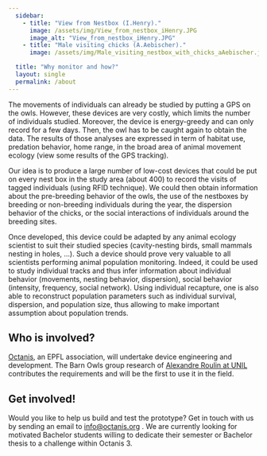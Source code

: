 ```yaml
---
  sidebar:
    - title: "View from Nestbox (I.Henry)."
      image: /assets/img/View_from_nestbox_iHenry.JPG
      image_alt: "View_from_nestbox_iHenry.JPG"
    - title: "Male visiting chicks (A.Aebischer)."
      image: /assets/img/Male_visiting_nestbox_with_chicks_aAebischer.jpg

  title: "Why monitor and how?"
  layout: single
  permalink: /about
---
```


The movements of individuals can already be studied by putting a GPS on the owls. However, these devices are very costly, which limits the number of individuals studied. Moreover, the device is energy-greedy and can only record for a few days. Then, the owl has to be caught again to obtain the data. The results of those analyses are expressed in term of habitat use, predation behavior, home range, in the broad area of animal movement ecology (view some results of the GPS tracking).


Our idea is to produce a large number of low-cost devices that could be put on every nest box in the study area (about 400) to record the visits of tagged individuals (using RFID technique). We could then obtain information about the pre-breeding behavior of the owls, the use of the nestboxes by breeding or non-breeding individuals during the year, the dispersion behavior of the chicks, or the social interactions of individuals around the breeding sites.


Once developed, this device could be adapted by any animal ecology scientist to suit their studied species (cavity-nesting birds, small mammals nesting in holes, …). Such a device should prove very valuable to all scientists performing animal population monitoring. Indeed, it could be used to study individual tracks and thus infer information about individual behavior (movements, nesting behavior, dispersion), social behavior (intensity, frequency, social network). Using individual recapture, one is also able to reconstruct population parameters such as individual survival, dispersion, and population size, thus allowing to make important assumption about population trends.


<h2>Who is involved?</h2>
<a href="http://octanis.org">Octanis</a>, an EPFL association, will undertake device engineering and development. The Barn Owls group research of <a target="_blank" href="https://www.unil.ch/dee/home/menuinst/research-groups/roulin-group.html">Alexandre Roulin at UNIL</a> contributes the requirements and will be the first to use it in the field.


<h2>Get involved!</h2>
Would you like to help us build and test the prototype? Get in touch with us by sending an email to <a href="mailto:info@octanis.org">info@octanis.org</a> . We are currently looking for motivated Bachelor students willing to dedicate their semester or Bachelor thesis to a challenge within Octanis 3.
